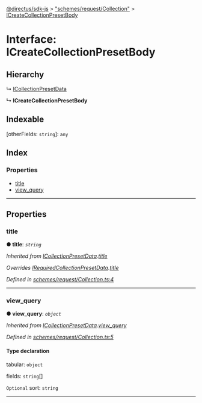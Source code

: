 [@directus/sdk-js](../README.md) > ["schemes/request/Collection"](../modules/_schemes_request_collection_.md) > [ICreateCollectionPresetBody](../interfaces/_schemes_request_collection_.icreatecollectionpresetbody.md)

# Interface: ICreateCollectionPresetBody

## Hierarchy

↳  [ICollectionPresetData](_schemes_request_collection_.icollectionpresetdata.md)

**↳ ICreateCollectionPresetBody**

## Indexable

\[otherFields: `string`\]:&nbsp;`any`
## Index

### Properties

* [title](_schemes_request_collection_.icreatecollectionpresetbody.md#title)
* [view_query](_schemes_request_collection_.icreatecollectionpresetbody.md#view_query)

---

## Properties

<a id="title"></a>

###  title

**● title**: *`string`*

*Inherited from [ICollectionPresetData](_schemes_request_collection_.icollectionpresetdata.md).[title](_schemes_request_collection_.icollectionpresetdata.md#title)*

*Overrides [IRequiredCollectionPresetData](_schemes_directus_collectionpreset_.irequiredcollectionpresetdata.md).[title](_schemes_directus_collectionpreset_.irequiredcollectionpresetdata.md#title)*

*Defined in [schemes/request/Collection.ts:4](https://github.com/janbiasi/sdk-js/blob/a08c70e/src/schemes/request/Collection.ts#L4)*

___
<a id="view_query"></a>

###  view_query

**● view_query**: *`object`*

*Inherited from [ICollectionPresetData](_schemes_request_collection_.icollectionpresetdata.md).[view_query](_schemes_request_collection_.icollectionpresetdata.md#view_query)*

*Defined in [schemes/request/Collection.ts:5](https://github.com/janbiasi/sdk-js/blob/a08c70e/src/schemes/request/Collection.ts#L5)*

#### Type declaration

 tabular: `object`

 fields: `string`[]

`Optional`  sort: `string`

___

